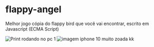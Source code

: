 # flappy-angel
Melhor jogo cópia do flappy bird que você vai encontrar, escrito em Javascript (ECMA Script) 


![Print rodando no pc 1 ](https://user-images.githubusercontent.com/30128774/72728789-ec964800-3b6c-11ea-90a7-754f17a0fcf6.png)
![imagem iphone 10 muito zoada kk](https://user-images.githubusercontent.com/30128774/72728791-ec964800-3b6c-11ea-9a15-42bedc9e5350.jpg)

